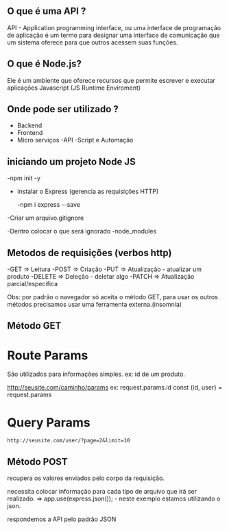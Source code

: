 ## O que é uma API ?

API - Application programming interface, ou uma interface de programação de aplicação é um termo para designar uma interface de comunicação que um sistema oferece para que outros acessem suas funções.


## O que é Node.js?

Ele é um ambiente que oferece recursos que permite escrever e executar aplicações Javascript (JS Runtime Enviroment)

## Onde pode ser utilizado ?

- Backend
- Frontend
- Micro serviços
-API
-Script e Automação

## iniciando um projeto Node JS

-npm init -y

- instalar o Express (gerencia as requisições HTTP)

  -npm i express --save

-Criar um arquivo.gitignore

  -Dentro colocar o que será ignorado
  -node_modules

## Metodos de requisições (verbos http)
  -GET => Leitura
  -POST => Criação
  -PUT => Atualização - atualizar um produto
  -DELETE => Deleção - deletar algo
  -PATCH => Atualização parcial/especifica

  Obs: por padrão o navegador só aceita o método GET, para usar os outros métodos precisamos usar uma ferramenta externa.(insomnia)

## Método GET

  # Route Params

  São utilizados para informações simples.
  ex: id de um produto.

  http://seusite.com/caminho/params
  ex: request.params.id
  const {id, user} = request.params

  # Query Params

    http://seusite.com/user/?page=2&limit=10

## Método POST

recupera os valores enviados pelo corpo da requisição.

necessita colocar informação para cada tipo de arquivo que irá ser realizado. => app.use(express.json()); - neste exemplo estamos utilizando o json.

respondemos a API pelo padrão JSON

